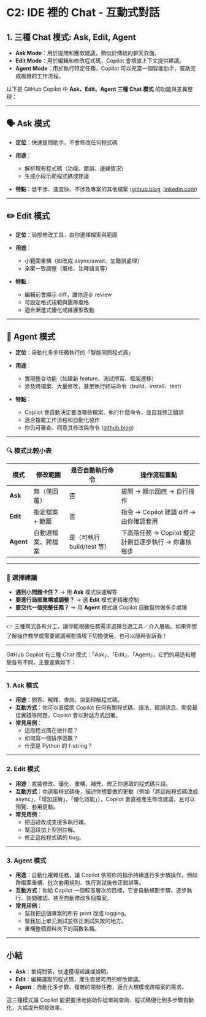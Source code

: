 # C2: IDE 裡的 Chat - 互動式對話

## 1. 三種 Chat 模式: Ask, Edit, Agent
* **Ask Mode**：用於提問和獲取建議，類似於傳統的聊天界面。
* **Edit Mode**：用於編輯和修改程式碼，Copilot 會根據上下文提供建議。
* **Agent Mode**：用於執行特定任務，Copilot 可以充當一個智能助手，幫助完成複雜的工作流程。

以下是 GitHub Copilot 中 **Ask、Edit、Agent 三種 Chat 模式** 的功能與差異整理：

---

## 🗣️ Ask 模式

* **定位**：快速提問助手，不會修改任何程式碼
* **用途**：

  * 解析現有程式碼（功能、錯誤、邊緣情況）
  * 生成小段示範程式碼或建議
* **特點**：低干涉、速度快、不涉及專案的其他檔案 ([github.blog][1], [linkedin.com][2])

---

## ✏️ Edit 模式

* **定位**：局部修改工具，由你選擇檔案與範圍
* **用途**：

  * 小範圍重構（如改成 async/await、加錯誤處理）
  * 全案一致調整（風格、注釋語言等）
* **特點**：

  * 編輯前會顯示 diff，讓你逐步 review
  * 可設定格式規範與團隊風格
  * 適合漸進式優化或維護型改動&#x20;

---

## 🤖 Agent 模式

* **定位**：自動化多步任務執行的「智能同儕程式員」
* **用途**：

  * 實現整合功能（如建新 feature、測試撰寫、框架遷移）
  * 涉及跨檔案、大量修改，甚至執行終端命令（build、install、test）
* **特點**：

  * Copilot 會自動決定要改哪些檔案、執行什麼命令，並自我修正錯誤
  * 適合複雜工作流程和自動化協作
  * 你仍可審查、同意其修改與命令 ([github.blog][3])

---

### 🔍 模式比較小表

| 模式        | 修改範圍      | 是否自動執行命令            | 操作流程重點                            |
| --------- | --------- | ------------------- | --------------------------------- |
| **Ask**   | 無（僅回覆）    | 否                   | 提問 → 顯示回應 → 自行操作                  |
| **Edit**  | 指定檔案 + 範圍 | 否                   | 指令 → Copilot 建議 diff → 由你確認套用     |
| **Agent** | 自動選檔案、跨檔案 | 是（可執行 build/test 等） | 下高階任務 → Copilot 擬定計劃並逐步執行 → 你審核每步 |

---

### 📌 選擇建議

* **遇到小問題卡住？** → 用 **Ask** 模式快速解答
* **要進行局部重構或調整？** → 選 **Edit** 模式更精確控制
* **要交代一個完整任務？** → 用 **Agent** 模式讓 Copilot 自動幫你做多步處理

---

👉 三種模式各有分工，讓你能根據任務需求選擇合適工具／介入層級。如果你想了解操作教學或需要建議哪些情境下切換使用，也可以隨時告訴我！

[1]: https://github.blog/ai-and-ml/github-copilot/copilot-ask-edit-and-agent-modes-what-they-do-and-when-to-use-them/?utm_source=chatgpt.com "Copilot ask, edit, and agent modes: What they do and when to use ..."
[2]: https://www.linkedin.com/posts/michellesandford_sn0404-agent-darkmp4-activity-7326045229579407360-gokW?utm_source=chatgpt.com "GitHub Copilot: Ask, Edit, Agent modes explained - LinkedIn"
[3]: https://github.blog/ai-and-ml/github-copilot/agent-mode-101-all-about-github-copilots-powerful-mode/?utm_source=chatgpt.com "Agent mode 101: All about GitHub Copilot's powerful mode"

--- 

GitHub Copilot 有三種 Chat 模式：「Ask」、「Edit」、「Agent」，它們的用途和體驗各有不同，主要差異如下：

---

### 1. **Ask 模式**
- **用途**：問答、解釋、查詢、協助理解程式碼。
- **互動方式**：你可以直接問 Copilot 任何有關程式碼、語法、錯誤訊息、開發最佳實踐等問題，Copilot 會以對話方式回覆。
- **常見用例**：
  - 這段程式碼在做什麼？
  - 如何寫一個排序函數？
  - 什麼是 Python 的 f-string？

---

### 2. **Edit 模式**
- **用途**：直接修改、優化、重構、補充、修正你選取的程式碼片段。
- **互動方式**：你選取程式碼後，描述你想要做的更動（例如「將這段程式碼改成 async」、「增加註解」、「優化效能」），Copilot 會直接產生修改建議，且可以預覽、套用更動。
- **常見用例**：
  - 把這段改成支援多執行緒。
  - 幫這段加上型別註解。
  - 修正這段程式碼的 bug。

---

### 3. **Agent 模式**
- **用途**：自動化複雜任務，讓 Copilot 依照你的指示持續進行多步驟操作，例如跨檔案重構、批次套用規則、執行測試後修正錯誤等。
- **互動方式**：你給 Copilot 一個較高層次的目標，它會自動規劃步驟、逐步執行、詢問確認、甚至自動修改多個檔案。
- **常見用例**：
  - 幫我把這個專案的所有 print 改成 logging。
  - 幫我加上單元測試並修正測試失敗的地方。
  - 重構整個資料夾下的函數名稱。

---

## 小結

- **Ask**：單純問答，快速獲得知識或說明。
- **Edit**：編輯選取的程式碼，產生直接可用的修改建議。
- **Agent**：自動化多步驟、複雜的開發任務，適合大規模或跨檔案的需求。

這三種模式讓 Copilot 能更靈活地協助你從單純查詢、程式碼優化到多步驟自動化，大幅提升開發效率。
